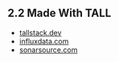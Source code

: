 ## 2.2 Made With TALL

* [tallstack.dev](https://tallstack.dev/)
* [influxdata.com](https://www.influxdata.com/)
* [sonarsource.com](https://www.sonarsource.com/)